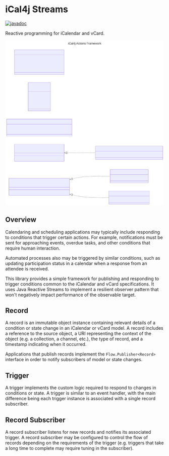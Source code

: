 # iCal4j Streams

[![javadoc](https://javadoc.io/badge2/org.ical4j/ical4j-streams/javadoc.svg)](https://javadoc.io/doc/org.ical4j/ical4j-streams)

Reactive programming for iCalendar and vCard.

![streams.mmd.svg](../images/streams.mmd.svg)

## Overview

Calendaring and scheduling applications may typically include responding to
conditions that trigger certain actions. For example, notifications must be sent for
approaching events, overdue tasks, and other conditions that require human interaction.

Automated processes also may be triggered by similar conditions, such as updating
participation status in a calendar when a response from an attendee is received.

This library provides a simple framework for publishing and responding to trigger conditions
common to the iCalendar and vCard specifications. It uses Java Reactive Streams to implement
a resilient observer pattern that won't negatively impact performance of the observable target.

## Record

A record is an immutable object instance containing relevant details of a condition or
state change in an iCalendar or vCard model. A record includes a reference to the source
object, a URI representing the context of the object (e.g. a collection, a channel, etc.),
the type of record, and a timestamp indicating when it occurred.

Applications that publish records implement the `Flow.Publisher<Record>` interface in
order to notify subscribers of model or state changes.

## Trigger

A trigger implements the custom logic required to respond to changes in conditions
or state. A trigger is similar to an event handler, with the main difference being
each trigger instance is associated with a single record subscriber.

## Record Subscriber

A record subscriber listens for new records and notifies its associated trigger.
A record subscriber may be configured to control the flow of records depending on the
requirements of the trigger (e.g. triggers that take a long time to complete
may require tuning in the subscriber).
